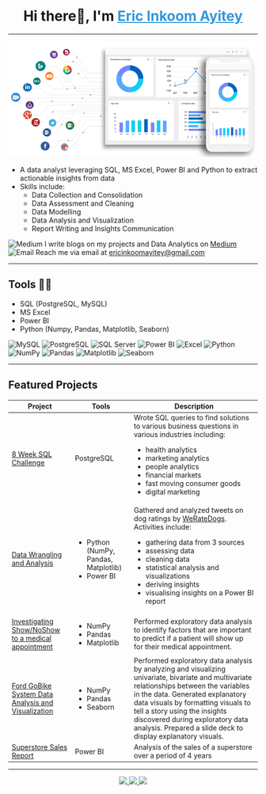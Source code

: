<h1 align="center">
  Hi there👋, I'm 
  <a href="https://linkedin.com/in/eric-inkoom-ayitey/" style="color:#3498db;" target="_blank">
    Eric Inkoom Ayitey
  </a>
</h1>
<hr/>

<p align="center">
  <!-- Reference a GIF profile image uploaded to your repo, e.g., images/profile.gif -->
  <img src="images/Frontpage.gif" alt="Profile GIF" width="600"/>
</p>

<ul>
  <li>A data analyst leveraging SQL, MS Excel, Power BI and Python to extract actionable insights from data</li>
  <li>Skills include:
    <ul>
      <li>Data Collection and Consolidation</li>
      <li>Data Assessment and Cleaning</li>
      <li>Data Modelling</li>
      <li>Data Analysis and Visualization</li>
      <li>Report Writing and Insights Communication</li>
    </ul>
  </li>
</ul>

<p>
  <img src="https://img.shields.io/badge/Medium-Read%20my%20blog-blue?logo=medium&style=flat-square" alt="Medium" />
  I write blogs on my projects and Data Analytics on <a href="https://medium.com/">Medium</a> <br>
  <img src="https://img.shields.io/badge/Email-Contact%20me-blue?logo=gmail&style=flat-square" alt="Email" />
  Reach me via email at <a href="mailto:ericinkoomayitey@gmail.com">ericinkoomayitey@gmail.com</a>
</p>

---

## Tools 👩‍💻

<ul>
  <li>SQL (PostgreSQL, MySQL)</li>
  <li>MS Excel</li>
  <li>Power BI</li>
  <li>Python (Numpy, Pandas, Matplotlib, Seaborn)</li>
</ul>

<p>
  <img src="https://cdn.jsdelivr.net/gh/devicons/devicon/icons/mysql/mysql-original.svg" height="40" alt="MySQL"/>
  <img src="https://cdn.jsdelivr.net/gh/devicons/devicon/icons/postgresql/postgresql-original.svg" height="40" alt="PostgreSQL"/>
  <img src="https://cdn.jsdelivr.net/gh/devicons/devicon/icons/microsoftsqlserver/microsoftsqlserver-plain.svg" height="40" alt="SQL Server"/>
  <img src="https://cdn.jsdelivr.net/gh/devicons/devicon/icons/powerbi/powerbi-original.svg" height="40" alt="Power BI"/>
  <img src="https://cdn.jsdelivr.net/gh/devicons/devicon/icons/excel/excel-original.svg" height="40" alt="Excel"/>
  <img src="https://cdn.jsdelivr.net/gh/devicons/devicon/icons/python/python-original.svg" height="40" alt="Python"/>
  <img src="https://cdn.jsdelivr.net/gh/devicons/devicon/icons/numpy/numpy-original.svg" height="40" alt="NumPy"/>
  <img src="https://cdn.jsdelivr.net/gh/devicons/devicon/icons/pandas/pandas-original.svg" height="40" alt="Pandas"/>
  <img src="https://cdn.jsdelivr.net/gh/devicons/devicon/icons/matplotlib/matplotlib-original.svg" height="40" alt="Matplotlib"/>
  <img src="https://cdn.jsdelivr.net/gh/devicons/devicon/icons/seaborn/seaborn-original.svg" height="40" alt="Seaborn"/>
</p>

---

## Featured Projects

<table>
  <thead>
    <tr>
      <th>Project</th>
      <th>Tools</th>
      <th>Description</th>
    </tr>
  </thead>
  <tbody>
    <tr>
      <td><a href="https://github.com/yourusername/8-Week-SQL-Challenge">8 Week SQL Challenge</a></td>
      <td>PostgreSQL</td>
      <td>
        Wrote SQL queries to find solutions to various business questions in various industries including:
        <ul>
          <li>health analytics</li>
          <li>marketing analytics</li>
          <li>people analytics</li>
          <li>financial markets</li>
          <li>fast moving consumer goods</li>
          <li>digital marketing</li>
        </ul>
      </td>
    </tr>
    <tr>
      <td><a href="https://github.com/yourusername/data-wrangling-analysis">Data Wrangling and Analysis</a></td>
      <td>
        <ul>
          <li>Python (NumPy, Pandas, Matplotlib)</li>
          <li>Power BI</li>
        </ul>
      </td>
      <td>
        Gathered and analyzed tweets on dog ratings by <a href="https://twitter.com/WeRateDogs">WeRateDogs</a>.<br/>
        Activities include:
        <ul>
          <li>gathering data from 3 sources</li>
          <li>assessing data</li>
          <li>cleaning data</li>
          <li>statistical analysis and visualizations</li>
          <li>deriving insights</li>
          <li>visualising insights on a Power BI report</li>
        </ul>
      </td>
    </tr>
    <tr>
      <td><a href="https://github.com/yourusername/show-noshow-medical-appointment">Investigating Show/NoShow to a medical appointment</a></td>
      <td>
        <ul>
          <li>NumPy</li>
          <li>Pandas</li>
          <li>Matplotlib</li>
        </ul>
      </td>
      <td>
        Performed exploratory data analysis to identify factors that are important to predict if a patient will show up for their medical appointment.
      </td>
    </tr>
    <tr>
      <td><a href="https://github.com/yourusername/ford-gobike-system-analysis">Ford GoBike System Data Analysis and Visualization</a></td>
      <td>
        <ul>
          <li>NumPy</li>
          <li>Pandas</li>
          <li>Seaborn</li>
        </ul>
      </td>
      <td>
        Performed exploratory data analysis by analyzing and visualizing univariate, bivariate and multivariate relationships between the variables in the data.
        Generated explanatory data visuals by formatting visuals to tell a story using the insights discovered during exploratory data analysis.
        Prepared a slide deck to display explanatory visuals.
      </td>
    </tr>
    <tr>
      <td><a href="https://github.com/yourusername/superstore-sales-report">Superstore Sales Report</a></td>
      <td>Power BI</td>
      <td>
        Analysis of the sales of a superstore over a period of 4 years
      </td>
    </tr>
  </tbody>
</table>

---

<p align="center">
  <a href="https://linkedin.com/in/yourprofile">
    <img src="https://img.shields.io/badge/LinkedIn-blue?logo=linkedin&style=for-the-badge" />
  </a>
  <a href="https://medium.com/@yourprofile">
    <img src="https://img.shields.io/badge/Medium-black?logo=medium&style=for-the-badge" />
  </a>
  <a href="https://twitter.com/yourprofile">
    <img src="https://img.shields.io/badge/Twitter-1da1f2?logo=twitter&style=for-the-badge" />
  </a>
</p>
